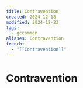 ```yaml
---
title: Contravention
created: 2024-12-18
modified: 2024-12-23
tags:
  - gccommon
aliases: Contravention
french:
  - "[[Contravention]]"
---
```

# Contravention
